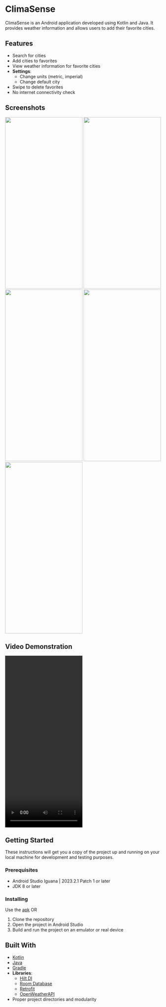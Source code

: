 # ClimaSense

ClimaSense is an Android application developed using Kotlin and Java. It provides weather information and allows users to add their favorite cities.

## Features

- Search for cities
- Add cities to favorites
- View weather information for favorite cities
- **Settings**:
  - Change units (metric, imperial)
  - Change default city
- Swipe to delete favorites
- No internet connectivity check

## Screenshots

<img src = "https://github.com/ayush06092002/Clima-Sense/assets/22142132/3fec9185-43bd-4c83-a767-976419e84809" width="250" height="555.56" />
<img src = "https://github.com/ayush06092002/Clima-Sense/assets/22142132/673bc6ba-6f26-4715-9eba-e24cf2e51484" width="250" height="555.56" />
<img src = "https://github.com/ayush06092002/Clima-Sense/assets/22142132/cb0089c9-7782-4f4b-bd1b-7177bca79ed1" width="250" height="555.56" />
<img src = "https://github.com/ayush06092002/Clima-Sense/assets/22142132/cd2a2844-37f3-4af4-b8e8-aebf5c265ec1" width="250" height="555.56" />
<img src = "https://github.com/ayush06092002/Clima-Sense/assets/22142132/1fd806b5-f5d9-45fe-b0cb-689dc2fd09e5" width="250" height="555.56" />


## Video Demonstration
<video width="250" height="555.56" controls>
  <source src="https://github.com/ayush06092002/Clima-Sense/assets/22142132/d746da0b-74c8-4ddd-b85e-61c93ee6a117" type="video/mp4">
  Your browser does not support the video tag.
</video>

## Getting Started

These instructions will get you a copy of the project up and running on your local machine for development and testing purposes.

### Prerequisites

- Android Studio Iguana | 2023.2.1 Patch 1 or later
- JDK 8 or later

### Installing
Use the <a href = "">apk</a> OR
1. Clone the repository
2. Open the project in Android Studio
3. Build and run the project on an emulator or real device

## Built With

- [Kotlin](https://kotlinlang.org/)
- [Java](https://www.java.com/)
- [Gradle](https://gradle.org/)
- **Libraries**:
  - [Hilt DI](https://developer.android.com/training/dependency-injection/hilt-android)
  - [Room Database](https://developer.android.com/training/data-storage/room)
  - [Retrofit](https://square.github.io/retrofit/)
  - [OpenWeatherAPI](https://openweathermap.org/api)
- Proper project directories and modularity


